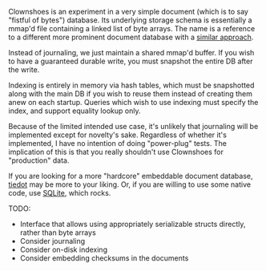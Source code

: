 Clownshoes is an experiment in a very simple document (which is to say "fistful of bytes") database.  Its underlying storage schema is essentially a mmap'd file containing a linked list of byte arrays.  The name is a reference to a different more prominent document database with a [similar approach](http://nyeggen.com/blog/2013/10/18/the-genius-and-folly-of-mongodb/).

Instead of journaling, we just maintain a shared mmap'd buffer.  If you wish to have a guaranteed durable write, you must snapshot the entire DB after the write.

Indexing is entirely in memory via hash tables, which must be snapshotted along with the main DB if you wish to reuse them instead of creating them anew on each startup.  Queries which wish to use indexing must specify the index, and support equality lookup only.

Because of the limited intended use case, it's unlikely that journaling will be implemented except for novelty's sake.  Regardless of whether it's implemented, I have no intention of doing "power-plug" tests.  The implication of  this is that you really shouldn't use Clownshoes for "production" data.

If you are looking for a more "hardcore" embeddable document database, [tiedot](https://github.com/HouzuoGuo/tiedot) may be more to your liking.  Or, if you are willing to use some native code, use [SQLite](https://github.com/mattn/go-sqlite3), which rocks.

TODO:
- Interface that allows using appropriately serializable structs directly, rather than byte arrays
- Consider journaling
- Consider on-disk indexing
- Consider embedding checksums in the documents
